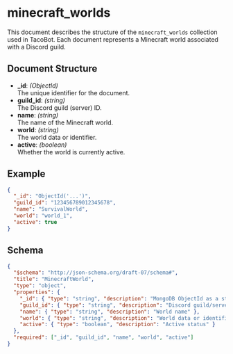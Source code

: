 # minecraft_worlds

This document describes the structure of the `minecraft_worlds` collection used in TacoBot. Each document represents a Minecraft world associated with a Discord guild.

## Document Structure

- **_id**: *(ObjectId)*  
  The unique identifier for the document.
- **guild_id**: *(string)*  
  The Discord guild (server) ID.
- **name**: *(string)*  
  The name of the Minecraft world.
- **world**: *(string)*  
  The world data or identifier.
- **active**: *(boolean)*  
  Whether the world is currently active.

## Example

```json
{
  "_id": "ObjectId('...')",
  "guild_id": "123456789012345678",
  "name": "SurvivalWorld",
  "world": "world_1",
  "active": true
}
```

## Schema

```json
{
  "$schema": "http://json-schema.org/draft-07/schema#",
  "title": "MinecraftWorld",
  "type": "object",
  "properties": {
    "_id": { "type": "string", "description": "MongoDB ObjectId as a string" },
    "guild_id": { "type": "string", "description": "Discord guild/server ID" },
    "name": { "type": "string", "description": "World name" },
    "world": { "type": "string", "description": "World data or identifier" },
    "active": { "type": "boolean", "description": "Active status" }
  },
  "required": ["_id", "guild_id", "name", "world", "active"]
}
```
